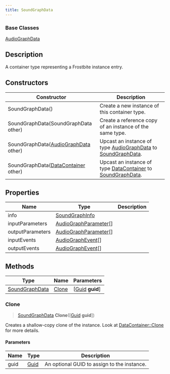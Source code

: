 ```yaml
---
title: SoundGraphData
---
```

### Base Classes

[AudioGraphData](AudioGraphData)

## Description

A container type representing a Frostbite instance entry.

## Constructors

| Constructor                                                               | Description                                                                                                         |
| ------------------------------------------------------------------------- | ------------------------------------------------------------------------------------------------------------------- |
| SoundGraphData()                                                          | Create a new instance of this container type.                                                                       |
| SoundGraphData(SoundGraphData other)                                      | Create a reference copy of an instance of the same type.                                                            |
| SoundGraphData([AudioGraphData](AudioGraphData) other)                    | Upcast an instance of type [AudioGraphData](AudioGraphData) to [SoundGraphData](SoundGraphData).                    |
| SoundGraphData([DataContainer](/vext/ref/shared/class/datacontainer) other) | Upcast an instance of type [DataContainer](/vext/ref/shared/class/datacontainer) to [SoundGraphData](SoundGraphData). |

## Properties

| Name             | Type                                           | Description |
| ---------------- | ---------------------------------------------- | ----------- |
| info             | [SoundGraphInfo](SoundGraphInfo)               |             |
| inputParameters  | [AudioGraphParameter](AudioGraphParameter)\[\] |             |
| outputParameters | [AudioGraphParameter](AudioGraphParameter)\[\] |             |
| inputEvents      | [AudioGraphEvent](AudioGraphEvent)\[\]         |             |
| outputEvents     | [AudioGraphEvent](AudioGraphEvent)\[\]         |             |

## Methods

| Type                             | Name            | Parameters                                     |
| -------------------------------- | --------------- | ---------------------------------------------- |
| [SoundGraphData](SoundGraphData) | [Clone](#clone) | \[[Guid](/vext/ref/shared/class/guid) **guid**\] |

### Clone

> [SoundGraphData](SoundGraphData) **Clone**(\[[Guid](/vext/ref/shared/class/guid) **guid**\])

Creates a shallow-copy clone of the instance. Look at [DataContainer::Clone](/vext/ref/shared/class/datacontainer#clone) for more details.

#### Parameters

| Name | Type         | Description                                 |
| ---- | ------------ | ------------------------------------------- |
| guid | [Guid](Guid) | An optional GUID to assign to the instance. |
